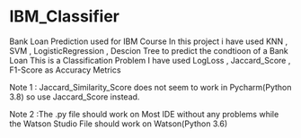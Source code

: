 # IBM_Classifier
Bank Loan Prediction used for IBM Course
In this project i have used KNN , SVM , LogisticRegression , Descion Tree to predict the condtioon of a Bank Loan
This is a Classification Problem 
I have used LogLoss , Jaccard_Score , F1-Score as Accuracy Metrics 

 Note 1 : Jaccard_Similarity_Score does not seem to work in Pycharm(Python 3.8) so use Jaccard_Score instead.
 
 Note 2 :The .py file should work on Most IDE without any problems while the Watson Studio File should work on Watson(Python 3.6)
